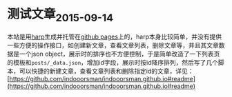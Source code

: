 <h1>测试文章<sub>2015-09-14</sub></h1>

本站是用[harp](http://harpjs.com)生成并托管在[github pages](https://pages.github.com/)上的，harp本身比较简单，并没有提供一些方便的操作接口，如创建新文章，查看文章列表，删除文章等，并且其文章数据是一个json object，展示时的排序也不方便控制，于是简单改造了一下列表页的模板和`posts/_data.json`，增加id字段，展示时按id降序排列，然后写了几个脚本，可以快捷的新建文章，查看文章列表和删除指定id的文章，详见：[https://github.com/indooorsman/indooorsman.github.io#readme](https://github.com/indooorsman/indooorsman.github.io#readme)